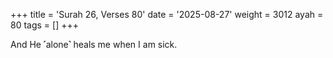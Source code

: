 +++
title = 'Surah 26, Verses 80'
date = '2025-08-27'
weight = 3012
ayah = 80
tags = []
+++

And He ˹alone˺ heals me when I am sick.